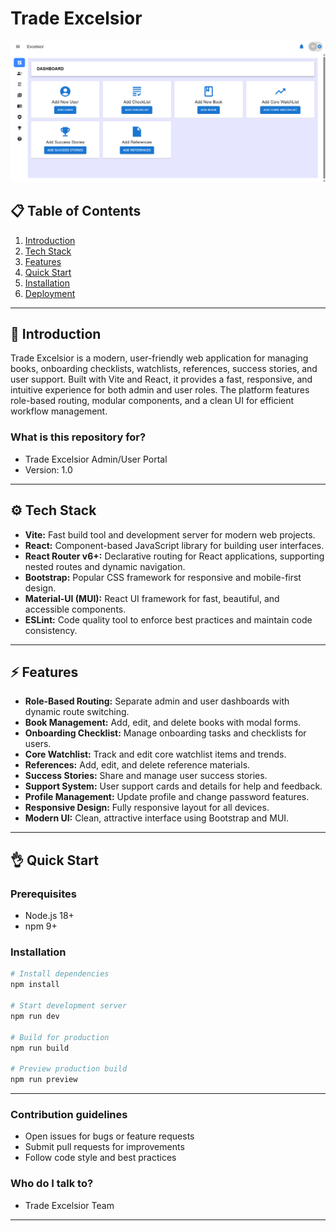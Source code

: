 # Trade Excelsior

<div align="center">
    <img src="./public/Trade-Excelsior-Banner.png" alt="Trade Excelsior Banner" >
</div>

## 📋 Table of Contents

1. [Introduction](#-introduction)
2. [Tech Stack](#-tech-stack)
3. [Features](#-features)
4. [Quick Start](#-quick-start)
5. [Installation](#-installation)
6. [Deployment](#-deployment)

---

## 🚀 Introduction

Trade Excelsior is a modern, user-friendly web application for managing books, onboarding checklists, watchlists, references, success stories, and user support. Built with Vite and React, it provides a fast, responsive, and intuitive experience for both admin and user roles. The platform features role-based routing, modular components, and a clean UI for efficient workflow management.

### What is this repository for?

- Trade Excelsior Admin/User Portal
- Version: 1.0

---

## ⚙️ Tech Stack

- **Vite:** Fast build tool and development server for modern web projects.
- **React:** Component-based JavaScript library for building user interfaces.
- **React Router v6+:** Declarative routing for React applications, supporting nested routes and dynamic navigation.
- **Bootstrap:** Popular CSS framework for responsive and mobile-first design.
- **Material-UI (MUI):** React UI framework for fast, beautiful, and accessible components.
- **ESLint:** Code quality tool to enforce best practices and maintain code consistency.

---

## ⚡️ Features

- **Role-Based Routing:** Separate admin and user dashboards with dynamic route switching.
- **Book Management:** Add, edit, and delete books with modal forms.
- **Onboarding Checklist:** Manage onboarding tasks and checklists for users.
- **Core Watchlist:** Track and edit core watchlist items and trends.
- **References:** Add, edit, and delete reference materials.
- **Success Stories:** Share and manage user success stories.
- **Support System:** User support cards and details for help and feedback.
- **Profile Management:** Update profile and change password features.
- **Responsive Design:** Fully responsive layout for all devices.
- **Modern UI:** Clean, attractive interface using Bootstrap and MUI.

---

## 👌 Quick Start

### Prerequisites

- Node.js 18+
- npm 9+

### Installation

```bash
# Install dependencies
npm install

# Start development server
npm run dev

# Build for production
npm run build

# Preview production build
npm run preview
```

---

### Contribution guidelines

- Open issues for bugs or feature requests
- Submit pull requests for improvements
- Follow code style and best practices

### Who do I talk to?

- Trade Excelsior Team

---
